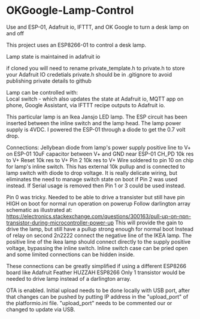 # OKGoogle-Lamp-Control
Use and ESP-01, Adafruit io, IFTTT, and OK Google to turn a desk lamp on and off

This project uses an ESP8266-01 to control a desk lamp.

Lamp state is maintained in adafruit io

if cloned you will need to rename private_template.h to private.h to store your Adafruit IO credetials
private.h should be in .gitignore to avoid publishing private details to github

Lamp can be controlled with:  
  Local switch - which also updates the state at Adafruit io, 
  MQTT app on phone, 
  Google Assistant, via IFTTT recipe outputs to Adafruit io. 
  
This particular lamp is an Ikea Jansjo LED lamp.  The ESP circuit has been inserted between the inline switch and the lamp head.
The lamp power supply is 4VDC.  I powered the ESP-01 through a diode to get the 0.7 volt drop.

Connections:
Jellybean diode from lamp's power supply positive line to V+ on ESP-01
10uF capacitor between V+ and GND near ESP-01
CH_PD 10k res to V+
Reset 10k res to V+
Pin 2 10k res to V+
Wire soldered to pin 10 on chip for lamp's inline switch.  This has external 10k pullup and is connected to lamp switch with diode to drop voltage.
It is really delicate wiring, but eliminates the need to manage switch state on boot if Pin 2 was used instead.  If Serial usage is removed then Pin 1 or 3 could be used instead.

Pin 0 was tricky.  Needed to be able to drive a transister but still have pin HIGH on boot for normal run operation on powerup
Follow darlington array schematic as illustrated at:
https://electronics.stackexchange.com/questions/300163/pull-up-on-npn-transistor-during-microcontroller-power-up 
This will provide the gain to drive the lamp, but still have a pullup strong enough for normal boot
Instead of relay on second 2n2222 connect the negative line of the IKEA lamp.
The positive line of the ikea lamp should connect directly to the supply positive voltage, bypassing the inline switch.
Inline switch case can be pried open and some limited connections can be hidden inside.

These connections can be greatly simplified if using a different ESP8266 board like Adafruit Feather HUZZAH ESP8266
Only 1 transistor would be needed to drive lamp instead of a darlington array.

OTA is enabled.  Initial upload needs to be done locally with USB port, after that changes can be pushed by putting IP address in the "upload_port" of the platformio.ini file.  "upload_port" needs to be commented our or changed to update via USB.
